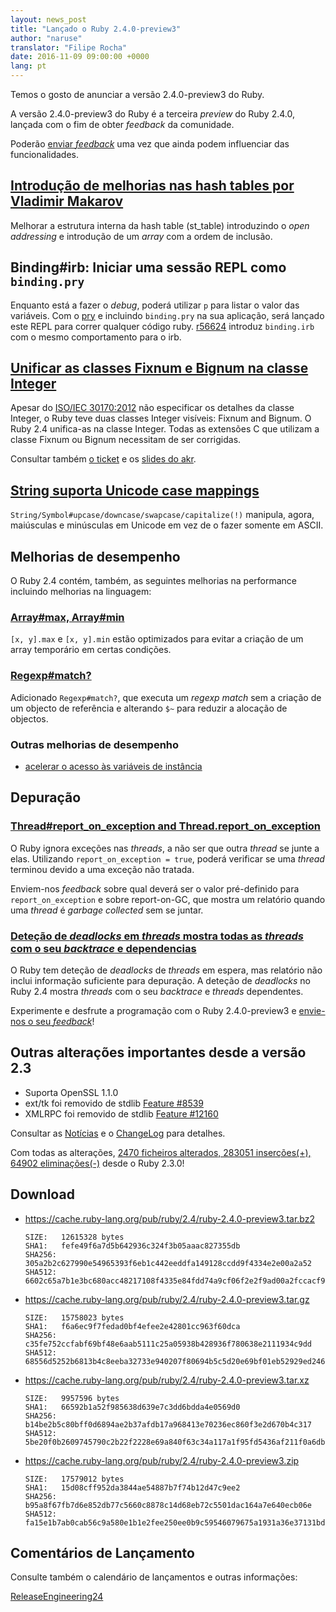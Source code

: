 ```yaml
---
layout: news_post
title: "Lançado o Ruby 2.4.0-preview3"
author: "naruse"
translator: "Filipe Rocha"
date: 2016-11-09 09:00:00 +0000
lang: pt
---
```


Temos o gosto de anunciar a versão 2.4.0-preview3 do Ruby.

A versão 2.4.0-preview3 do Ruby é a terceira *preview* do Ruby 2.4.0,
lançada com o fim de obter *feedback* da comunidade.

Poderão
[enviar *feedback*](https://bugs.ruby-lang.org/projects/ruby/wiki/HowToReport)
uma vez que ainda podem influenciar das funcionalidades.

## [Introdução de melhorias nas hash tables por Vladimir Makarov](https://bugs.ruby-lang.org/issues/12142)

Melhorar a estrutura interna da hash table (st_table) introduzindo o *open addressing*
e introdução de um *array* com a ordem de inclusão.

## Binding#irb: Iniciar uma sessão REPL como `binding.pry`

Enquanto está a fazer o *debug*, poderá utilizar `p` para listar o valor das variáveis.
Com o [pry](https://github.com/pry/pry) e incluindo `binding.pry` na sua aplicação,
será lançado este REPL para correr qualquer código ruby.
[r56624](https://github.com/ruby/ruby/commit/493e48897421d176a8faf0f0820323d79ecdf94a) introduz `binding.irb` com o mesmo comportamento para o irb.

## [Unificar as classes Fixnum e Bignum na classe Integer](https://bugs.ruby-lang.org/issues/12005)

Apesar do [ISO/IEC 30170:2012](http://www.iso.org/iso/iso_catalogue/catalogue_tc/catalogue_detail.htm?csnumber=59579)
não especificar os detalhes da classe Integer,
o Ruby teve duas classes Integer visíveis: Fixnum and Bignum.
O Ruby 2.4 unifica-as na classe Integer.
Todas as extensões C que utilizam a classe Fixnum ou Bignum necessitam de ser corrigidas.

Consultar também [o ticket](https://bugs.ruby-lang.org/issues/12005) e os [slides do akr](http://www.a-k-r.org/pub/2016-09-08-rubykaigi-unified-integer.pdf).

## [String suporta Unicode case mappings](https://bugs.ruby-lang.org/issues/10085)

`String/Symbol#upcase/downcase/swapcase/capitalize(!)` manipula, agora,
maiúsculas e minúsculas em Unicode em vez de o fazer somente em ASCII.

## Melhorias de desempenho

O Ruby 2.4 contém, também, as seguintes melhorias na performance incluindo melhorias na linguagem:

### [Array#max, Array#min](https://bugs.ruby-lang.org/issues/12172)

`[x, y].max` e `[x, y].min` estão optimizados para evitar a criação de um array temporário em certas condições.

### [Regexp#match?](https://bugs.ruby-lang.org/issues/8110)

Adicionado `Regexp#match?`, que executa um *regexp match* sem a criação
de um objecto de referência e alterando `$~` para reduzir a alocação de objectos.

### Outras melhorias de desempenho

* [acelerar o acesso às variáveis de instância](https://bugs.ruby-lang.org/issues/12274)

## Depuração

### [Thread#report_on_exception and Thread.report_on_exception](https://bugs.ruby-lang.org/issues/6647)

O Ruby ignora exceções nas *threads*, a não ser que outra *thread* se junte a elas.
Utilizando `report_on_exception = true`,
poderá verificar se uma *thread* terminou devido a uma exceção não tratada.

Enviem-nos *feedback* sobre qual deverá ser o valor pré-definido para `report_on_exception`
e sobre report-on-GC, que mostra um relatório quando uma *thread* é *garbage collected* sem se juntar.

### [Deteção de *deadlocks* em *threads* mostra todas as *threads* com o seu *backtrace* e dependencias](https://bugs.ruby-lang.org/issues/8214)

O Ruby tem deteção de *deadlocks* de *threads* em espera, mas relatório não
inclui informação suficiente para depuração.
A deteção de *deadlocks* no Ruby 2.4 mostra *threads* com o seu *backtrace* e *threads* dependentes.

Experimente e desfrute a programação com o Ruby 2.4.0-preview3 e
[envie-nos o seu *feedback*](https://bugs.ruby-lang.org/projects/ruby/wiki/HowToReport)!

## Outras alterações importantes desde a versão 2.3

* Suporta OpenSSL 1.1.0
* ext/tk foi removido de stdlib [Feature #8539](https://bugs.ruby-lang.org/issues/8539)
* XMLRPC foi removido de stdlib [Feature #12160](https://bugs.ruby-lang.org/issues/12160)

Consultar as [Notícias](https://github.com/ruby/ruby/blob/v2_4_0_preview3/NEWS)
e o [ChangeLog](https://github.com/ruby/ruby/blob/v2_4_0_preview3/ChangeLog)
para detalhes.

Com todas as alterações,
[2470 ficheiros alterados, 283051 inserções(+), 64902 eliminações(-)](https://github.com/ruby/ruby/compare/v2_3_0...v2_4_0_preview3)
desde o Ruby 2.3.0!

## Download

* <https://cache.ruby-lang.org/pub/ruby/2.4/ruby-2.4.0-preview3.tar.bz2>

      SIZE:   12615328 bytes
      SHA1:   fefe49f6a7d5b642936c324f3b05aaac827355db
      SHA256: 305a2b2c627990e54965393f6eb1c442eeddfa149128ccdd9f4334e2e00a2a52
      SHA512: 6602c65a7b1e3bc680acc48217108f4335e84fdd74a9cf06f2e2f9ad00a2fccacf9fa035a912bc9d5cc3f0c7a5e21475971dfac37b0364311ef3645f25c7ddf9

* <https://cache.ruby-lang.org/pub/ruby/2.4/ruby-2.4.0-preview3.tar.gz>

      SIZE:   15758023 bytes
      SHA1:   f6a6ec9f7fedad0bf4efee2e42801cc963f60dca
      SHA256: c35fe752ccfabf69bf48e6aab5111c25a05938b428936f780638e2111934c9dd
      SHA512: 68556d5252b6813b4c8eeba32733e940207f80694b5c5d20e69bf01eb52929ed2466496b05a895a5ad4831d430695e17624eb35b728b2d4d7cf02df756ac48b4

* <https://cache.ruby-lang.org/pub/ruby/2.4/ruby-2.4.0-preview3.tar.xz>

      SIZE:   9957596 bytes
      SHA1:   66592b1a52f985638d639e7c3dd6bdda4e0569d0
      SHA256: b14be2b5c80bff0d6894ae2b37afdb17a968413e70236ec860f3e2d670b4c317
      SHA512: 5be20f0b2609745790c2b22f2228e69a840f63c34a117a1f95fd5436af211f0a6db2758d513d3e095a2d97c53c80793579cb2a1e00e70cf72c487a88c4a40d33

* <https://cache.ruby-lang.org/pub/ruby/2.4/ruby-2.4.0-preview3.zip>

      SIZE:   17579012 bytes
      SHA1:   15d08cff952da3844ae54887b7f74b12d47c9ee2
      SHA256: b95a8f67fb7d6e852db77c5660c8878c14d68eb72c5501dac164a7e640ecb06e
      SHA512: fa15e1b7ab0cab56c9a580e1b1e2fee250ee0b9c59546079675a1931a36e37131bd37d64033c75e05d8e9d9fcc33ce7850254d3acaca2136cf3bd08b070244f0

## Comentários de Lançamento

Consulte também o calendário de lançamentos e outras informações:

[ReleaseEngineering24](https://bugs.ruby-lang.org/projects/ruby-master/wiki/ReleaseEngineering24)
